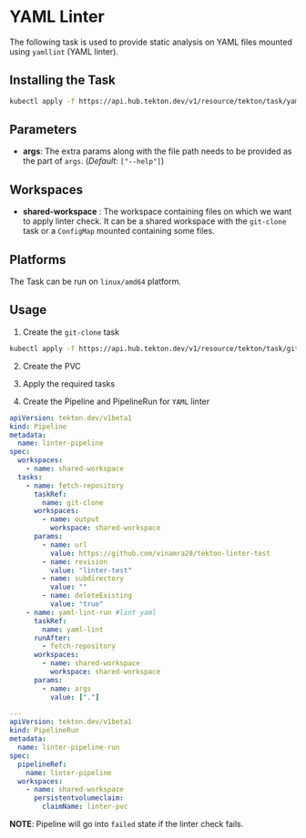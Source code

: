 # YAML Linter

The following task is used to provide static analysis on YAML files mounted using `yamllint` (YAML linter).

## Installing the Task

```bash
kubectl apply -f https://api.hub.tekton.dev/v1/resource/tekton/task/yaml-lint/0.1/raw
```

## Parameters

- **args**: The extra params along with the file path needs to be provided as the part of `args`. (_Default_: `["--help"]`)

## Workspaces

- **shared-workspace** : The workspace containing files on which we want to apply linter check. It can be a shared workspace with the `git-clone` task or a `ConfigMap` mounted containing some files.

## Platforms

The Task can be run on `linux/amd64` platform.

## Usage

1. Create the `git-clone` task

```bash
kubectl apply -f https://api.hub.tekton.dev/v1/resource/tekton/task/git-clone/0.1/raw
```

2. Create the PVC
3. Apply the required tasks

4. Create the Pipeline and PipelineRun for `YAML` linter

```yaml
apiVersion: tekton.dev/v1beta1
kind: Pipeline
metadata:
  name: linter-pipeline
spec:
  workspaces:
    - name: shared-workspace
  tasks:
    - name: fetch-repository
      taskRef:
        name: git-clone
      workspaces:
        - name: output
          workspace: shared-workspace
      params:
        - name: url
          value: https://github.com/vinamra28/tekton-linter-test
        - name: revision
          value: "linter-test"
        - name: subdirectory
          value: ""
        - name: deleteExisting
          value: "true"
    - name: yaml-lint-run #lint yaml
      taskRef:
        name: yaml-lint
      runAfter:
        - fetch-repository
      workspaces:
        - name: shared-workspace
          workspace: shared-workspace
      params:
        - name: args
          value: ["."]

---
apiVersion: tekton.dev/v1beta1
kind: PipelineRun
metadata:
  name: linter-pipeline-run
spec:
  pipelineRef:
    name: linter-pipeline
  workspaces:
    - name: shared-workspace
      persistentvolumeclaim:
        claimName: linter-pvc
```

**NOTE**: Pipeline will go into `failed` state if the linter check fails.
